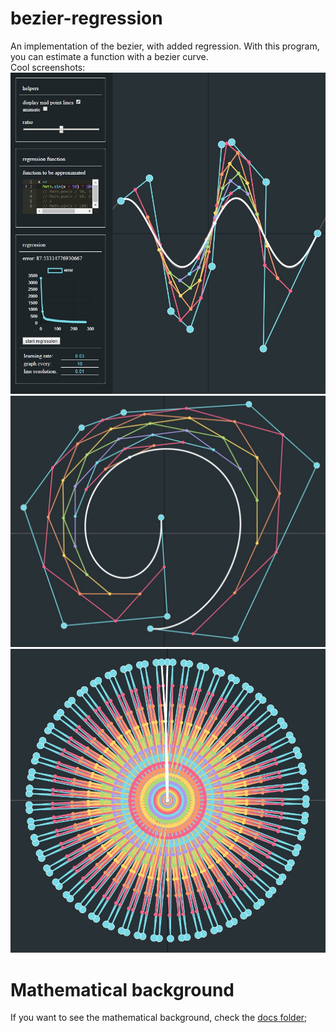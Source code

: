 # bezier-regression
An implementation of the bezier, with added regression. With this program, you can estimate a function with a bezier curve.  
Cool screenshots:  
![regression](screenshots/regression.jpg)  
![bezier](screenshots/bezier.jpg)
![interesting_bezier](screenshots/interesting_bezier.jpg)

# Mathematical background
If you want to see the mathematical background, check the [docs folder](docs/math.pdf);
